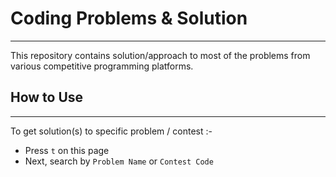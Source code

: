 # Coding Problems & Solution

---

This repository contains solution/approach to most of the problems from various competitive programming platforms.

## How to Use

---

To get solution(s) to specific problem / contest :-

- Press `t` on this page
- Next, search by `Problem Name` or `Contest Code`